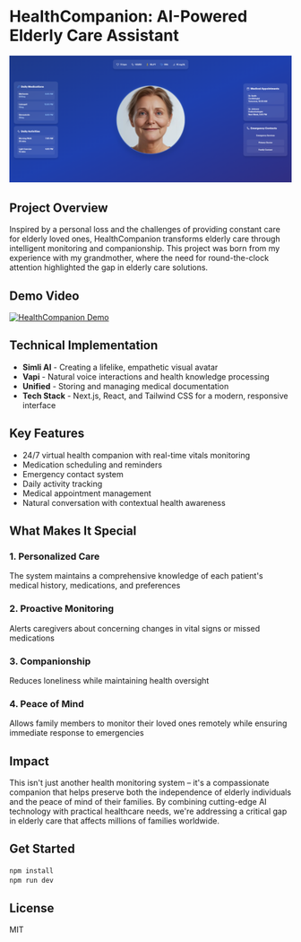 # HealthCompanion: AI-Powered Elderly Care Assistant

![HealthCompanion Interface](./screenshot.png)

## Project Overview
Inspired by a personal loss and the challenges of providing constant care for elderly loved ones, HealthCompanion transforms elderly care through intelligent monitoring and companionship. This project was born from my experience with my grandmother, where the need for round-the-clock attention highlighted the gap in elderly care solutions.

## Demo Video
[![HealthCompanion Demo](https://youtu.be/ShlU03shi40)](https://youtu.be/ShlU03shi40)

## Technical Implementation
* **Simli AI** - Creating a lifelike, empathetic visual avatar
* **Vapi** - Natural voice interactions and health knowledge processing
* **Unified** - Storing and managing medical documentation
* **Tech Stack** - Next.js, React, and Tailwind CSS for a modern, responsive interface

## Key Features
* 24/7 virtual health companion with real-time vitals monitoring
* Medication scheduling and reminders
* Emergency contact system
* Daily activity tracking
* Medical appointment management
* Natural conversation with contextual health awareness

## What Makes It Special

### 1. Personalized Care
The system maintains a comprehensive knowledge of each patient's medical history, medications, and preferences

### 2. Proactive Monitoring
Alerts caregivers about concerning changes in vital signs or missed medications

### 3. Companionship
Reduces loneliness while maintaining health oversight

### 4. Peace of Mind
Allows family members to monitor their loved ones remotely while ensuring immediate response to emergencies

## Impact
This isn't just another health monitoring system – it's a compassionate companion that helps preserve both the independence of elderly individuals and the peace of mind of their families. By combining cutting-edge AI technology with practical healthcare needs, we're addressing a critical gap in elderly care that affects millions of families worldwide.

## Get Started
```bash
npm install
npm run dev
```

## License
MIT

